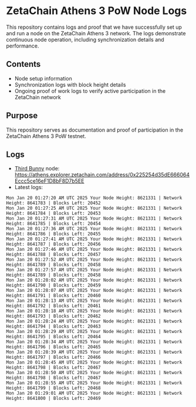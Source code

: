 # ZetaChain Athens 3 PoW Node Logs
This repository contains logs and proof that we have successfully set up and run a node on the ZetaChain Athens 3 network. The logs demonstrate continuous node operation, including synchronization details and performance.

## Contents
- Node setup information
- Synchronization logs with block height details
- Ongoing proof of work logs to verify active participation in the ZetaChain network

## Purpose
This repository serves as documentation and proof of participation in the ZetaChain Athens 3 PoW testnet.

## Logs

- [Third Bunny](https://thirdbunny.xyz/) node: https://athens.explorer.zetachain.com/address/0x225254d35dE666064Eccc5ce16eF1D8bF8D7b5EE
- Latest logs:
```
Mon Jan 20 01:27:20 AM UTC 2025 Your Node Height: 8621331 | Network Height: 8641783 | Blocks Left: 20452
Mon Jan 20 01:27:25 AM UTC 2025 Your Node Height: 8621331 | Network Height: 8641784 | Blocks Left: 20453
Mon Jan 20 01:27:31 AM UTC 2025 Your Node Height: 8621331 | Network Height: 8641785 | Blocks Left: 20454
Mon Jan 20 01:27:36 AM UTC 2025 Your Node Height: 8621331 | Network Height: 8641786 | Blocks Left: 20455
Mon Jan 20 01:27:41 AM UTC 2025 Your Node Height: 8621331 | Network Height: 8641787 | Blocks Left: 20456
Mon Jan 20 01:27:46 AM UTC 2025 Your Node Height: 8621331 | Network Height: 8641788 | Blocks Left: 20457
Mon Jan 20 01:27:52 AM UTC 2025 Your Node Height: 8621331 | Network Height: 8641789 | Blocks Left: 20458
Mon Jan 20 01:27:57 AM UTC 2025 Your Node Height: 8621331 | Network Height: 8641789 | Blocks Left: 20458
Mon Jan 20 01:28:02 AM UTC 2025 Your Node Height: 8621331 | Network Height: 8641790 | Blocks Left: 20459
Mon Jan 20 01:28:07 AM UTC 2025 Your Node Height: 8621331 | Network Height: 8641791 | Blocks Left: 20460
Mon Jan 20 01:28:13 AM UTC 2025 Your Node Height: 8621331 | Network Height: 8641792 | Blocks Left: 20461
Mon Jan 20 01:28:18 AM UTC 2025 Your Node Height: 8621331 | Network Height: 8641793 | Blocks Left: 20462
Mon Jan 20 01:28:24 AM UTC 2025 Your Node Height: 8621331 | Network Height: 8641794 | Blocks Left: 20463
Mon Jan 20 01:28:29 AM UTC 2025 Your Node Height: 8621331 | Network Height: 8641795 | Blocks Left: 20464
Mon Jan 20 01:28:34 AM UTC 2025 Your Node Height: 8621331 | Network Height: 8641796 | Blocks Left: 20465
Mon Jan 20 01:28:39 AM UTC 2025 Your Node Height: 8621331 | Network Height: 8641797 | Blocks Left: 20466
Mon Jan 20 01:28:45 AM UTC 2025 Your Node Height: 8621331 | Network Height: 8641798 | Blocks Left: 20467
Mon Jan 20 01:28:50 AM UTC 2025 Your Node Height: 8621331 | Network Height: 8641798 | Blocks Left: 20467
Mon Jan 20 01:28:55 AM UTC 2025 Your Node Height: 8621331 | Network Height: 8641799 | Blocks Left: 20468
Mon Jan 20 01:29:01 AM UTC 2025 Your Node Height: 8621331 | Network Height: 8641800 | Blocks Left: 20469
```
